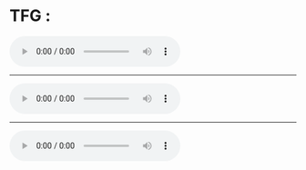 # TFG : 

<audio controls>
  <source src="([https://github.com/santirf01/](https://github.com/santirf01/TFG_TTS/blob/main/Audios/216MultiSpeaker/0-audio_171900_cfb4c531a464cabe8a63.wav))"autoplay>
  Tu navegador no soporta la reproducción de audio.
  </audio>
  

****

<audio controls>
  <source src="https://drive.google.com/file/d/1fNRgQ4MWNhaotHgSfbDuWXV5ZPK6rUht/view?usp=share_link" type = "audio/wav" autoplay>
  Tu navegador no soporta la reproducción de audio.
 </audio>
 
 ****
 
 <audio controls>
  <source src="https://drive.google.com/uc?export=download&id=1fNRgQ4MWNhaotHgSfbDuWXV5ZPK6rUht" type="audio/wav">
  Tu navegador no soporta la reproducción de audio.
</audio>


